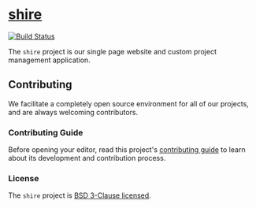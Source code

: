 # [shire](https://uwreact.ca) 

[![Build Status](https://travis-ci.com/uwreact/shire.svg?branch=master)](https://travis-ci.com/uwreact/shire)

The `shire` project is our single page website and custom project management application.

## Contributing

We facilitate a completely open source environment for all of our projects, and are always welcoming contributors.

### Contributing Guide

Before opening your editor, read this project's [contributing guide](CONTRIBUTING.md) to learn about its development and contribution process.

### License

The `shire` project is [BSD 3-Clause licensed](LICENSE).
